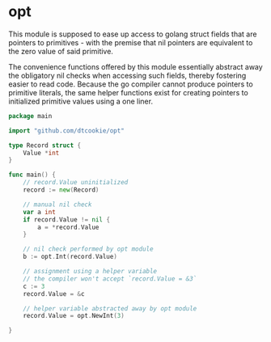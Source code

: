 # opt
 
This module is supposed to ease up access to golang struct fields that are pointers to primitives - with the premise that nil pointers are equivalent to the zero value of said primitive.

The convenience functions offered by this module essentially abstract away the obligatory nil checks when accessing such fields, thereby fostering easier to read code.
Because the go compiler cannot produce pointers to primitive literals, the same helper functions exist for creating pointers to initialized primitive values using a one liner.

```go
package main

import "github.com/dtcookie/opt"

type Record struct {
    Value *int
}

func main() {
    // record.Value uninitialized
    record := new(Record)

    // manual nil check
    var a int
    if record.Value != nil {
        a = *record.Value
    }

    // nil check performed by opt module
    b := opt.Int(record.Value)

    // assignment using a helper variable
    // the compiler won't accept `record.Value = &3`
    c := 3
    record.Value = &c

    // helper variable abstracted away by opt module
    record.Value = opt.NewInt(3)

}
```